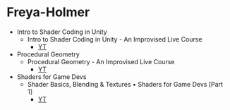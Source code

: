 # Freya-Holmer
- Intro to Shader Coding in Unity
  - Intro to Shader Coding in Unity - An Improvised Live Course
    - [YT](https://www.youtube.com/watch?v=9WW5-0N1DsI)
- Procedural Geometry
  - Procedural Geometry - An Improvised Live Course
    - [YT](https://www.youtube.com/watch?v=6xs0Saff940)
- Shaders for Game Devs
  - Shader Basics, Blending & Textures • Shaders for Game Devs [Part 1]
    - [YT](https://www.youtube.com/watch?v=kfM-yu0iQBk)